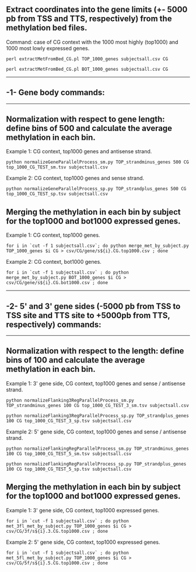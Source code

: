 ## Extract coordinates into the gene limits (+- 5000 pb from TSS and TTS, respectively) from the methylation bed files.

Command: case of CG context with the 1000 most highly (top1000) and 1000 most lowly expressed genes. 

```perl extractMetFromBed_CG.pl TOP_1000_genes subjectsall.csv CG```

```perl extractMetFromBed_CG.pl BOT_1000_genes subjectsall.csv CG```





---------------------------
##  -1- Gene body commands:
---------------------------

## Normalization with respect to gene length: define bins of 500 and calculate the average methylation in each bin.

Example 1: CG context, top1000 genes and antisense strand.

```python normalizeGeneParallelProcess_sm.py TOP_strandminus_genes 500 CG top_1000_CG_TEST_sm.tsv subjectsall.csv```

Example 2: CG context, top1000 genes and sense strand.

```python normalizeGeneParallelProcess_sp.py TOP_strandplus_genes 500 CG top_1000_CG_TEST_sp.tsv subjectsall.csv```



## Merging the methylation in each bin by subject for the top1000 and bot1000 expressed genes.

Example 1: CG context, top1000 genes.

```for i in `cut -f 1 subjectsall.csv`; do python merge_met_by_subject.py TOP_1000_genes $i CG > csv/CG/gene/s${i}.CG.top1000.csv ; done```

Example 2: CG context, bot1000 genes.

```for i in `cut -f 1 subjectsall.csv` ; do python merge_met_by_subject.py BOT_1000_genes $i CG > csv/CG/gene/s${i}.CG.bot1000.csv ; done```




------------------------------------------------------------------------------------------------------------------------
## -2-  5' and 3' gene sides (-5000 pb from TSS to TSS site and TTS site to +5000pb from TTS, respectively) commands:
------------------------------------------------------------------------------------------------------------------------

## Normalization with respect to the length: define bins of 100 and calculate the average methylation in each bin.

Example 1: 3' gene side, CG context, top1000 genes and sense / antisense strand.

```python normalizeFlanking3RegParallelProcess_sm.py TOP_strandminus_genes 100 CG top_1000_CG_TEST_3_sm.tsv subjectsall.csv```

```python normalizeFlanking3RegParallelProcess_sp.py TOP_strandplus_genes 100 CG top_1000_CG_TEST_3_sp.tsv subjectsall.csv```

Example 2: 5' gene side, CG context, top1000 genes and sense / antisense strand.

```python normalizeFlankingRegParallelProcess_sm.py TOP_strandminus_genes 100 CG top_1000_CG_TEST_5_sm.tsv subjectsall.csv```

```python normalizeFlankingRegParallelProcess_sp.py TOP_strandplus_genes 100 CG top_1000_CG_TEST_5_sp.tsv subjectsall.csv```



## Merging the methylation in each bin by subject for the top1000 and bot1000 expressed genes.

Example 1: 3' gene side, CG context, top1000 expressed genes.

```for i in `cut -f 1 subjectsall.csv` ; do python met_3fl_met_by_subject.py TOP_1000_genes $i CG > csv/CG/3f/s${i}.3.CG.top1000.csv ; done```

Example 2: 5' gene side, CG context, top1000 expressed genes.

```for i in `cut -f 1 subjectsall.csv` ; do python met_5fl_met_by_subject.py TOP_1000_genes $i CG > csv/CG/5f/s${i}.5.CG.top1000.csv ; done```
